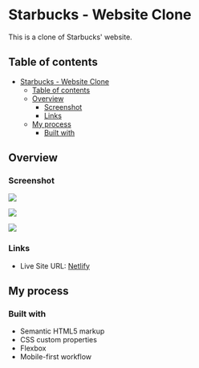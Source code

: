 # Starbucks - Website Clone

This is a clone of Starbucks' website.

## Table of contents

- [Starbucks - Website Clone](#starbucks---website-clone)
  - [Table of contents](#table-of-contents)
  - [Overview](#overview)
    - [Screenshot](#screenshot)
    - [Links](#links)
  - [My process](#my-process)
    - [Built with](#built-with)

## Overview

### Screenshot

![](https://res.cloudinary.com/dfrx2gaww/image/upload/v1666678550/web-dev/screens/starbucks/desktop_iqpkl0.jpg)

![](https://res.cloudinary.com/dfrx2gaww/image/upload/v1666678549/web-dev/screens/starbucks/mobile_op9xiv.jpg)

![](https://res.cloudinary.com/dfrx2gaww/image/upload/v1666678548/web-dev/screens/starbucks/mobile-menu_ugva4p.jpg)

### Links

- Live Site URL: [Netlify](https://deft-figolla-1dcca9.netlify.app)

## My process

### Built with

- Semantic HTML5 markup
- CSS custom properties
- Flexbox
- Mobile-first workflow
